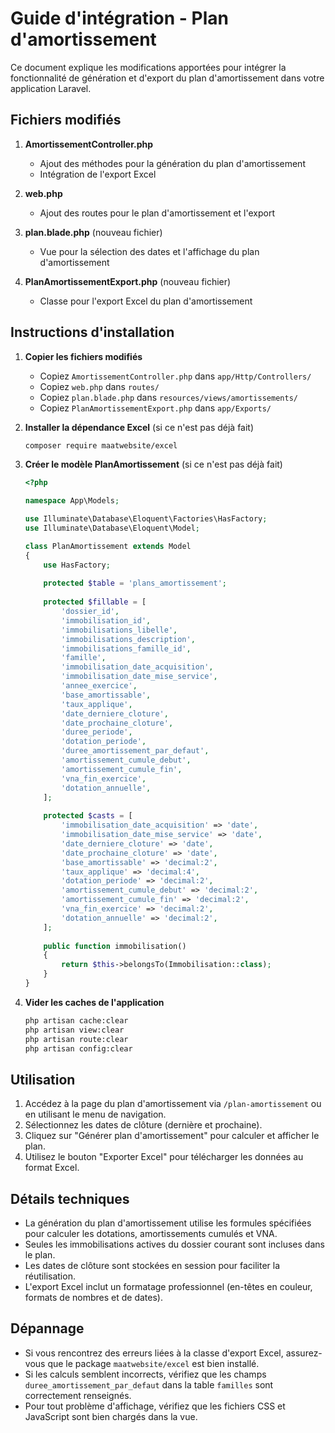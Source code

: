 # Guide d'intégration - Plan d'amortissement

Ce document explique les modifications apportées pour intégrer la fonctionnalité de génération et d'export du plan d'amortissement dans votre application Laravel.

## Fichiers modifiés

1. **AmortissementController.php**
   - Ajout des méthodes pour la génération du plan d'amortissement
   - Intégration de l'export Excel

2. **web.php**
   - Ajout des routes pour le plan d'amortissement et l'export

3. **plan.blade.php** (nouveau fichier)
   - Vue pour la sélection des dates et l'affichage du plan d'amortissement

4. **PlanAmortissementExport.php** (nouveau fichier)
   - Classe pour l'export Excel du plan d'amortissement

## Instructions d'installation

1. **Copier les fichiers modifiés**
   - Copiez `AmortissementController.php` dans `app/Http/Controllers/`
   - Copiez `web.php` dans `routes/`
   - Copiez `plan.blade.php` dans `resources/views/amortissements/`
   - Copiez `PlanAmortissementExport.php` dans `app/Exports/`

2. **Installer la dépendance Excel** (si ce n'est pas déjà fait)
   ```bash
   composer require maatwebsite/excel
   ```

3. **Créer le modèle PlanAmortissement** (si ce n'est pas déjà fait)
   ```php
   <?php

   namespace App\Models;

   use Illuminate\Database\Eloquent\Factories\HasFactory;
   use Illuminate\Database\Eloquent\Model;

   class PlanAmortissement extends Model
   {
       use HasFactory;
       
       protected $table = 'plans_amortissement';
       
       protected $fillable = [
           'dossier_id',
           'immobilisation_id',
           'immobilisations_libelle',
           'immobilisations_description',
           'immobilisations_famille_id',
           'famille',
           'immobilisation_date_acquisition',
           'immobilisation_date_mise_service',
           'annee_exercice',
           'base_amortissable',
           'taux_applique',
           'date_derniere_cloture',
           'date_prochaine_cloture',
           'duree_periode',
           'dotation_periode',
           'duree_amortissement_par_defaut',
           'amortissement_cumule_debut',
           'amortissement_cumule_fin',
           'vna_fin_exercice',
           'dotation_annuelle',
       ];
       
       protected $casts = [
           'immobilisation_date_acquisition' => 'date',
           'immobilisation_date_mise_service' => 'date',
           'date_derniere_cloture' => 'date',
           'date_prochaine_cloture' => 'date',
           'base_amortissable' => 'decimal:2',
           'taux_applique' => 'decimal:4',
           'dotation_periode' => 'decimal:2',
           'amortissement_cumule_debut' => 'decimal:2',
           'amortissement_cumule_fin' => 'decimal:2',
           'vna_fin_exercice' => 'decimal:2',
           'dotation_annuelle' => 'decimal:2',
       ];
       
       public function immobilisation()
       {
           return $this->belongsTo(Immobilisation::class);
       }
   }
   ```

4. **Vider les caches de l'application**
   ```bash
   php artisan cache:clear
   php artisan view:clear
   php artisan route:clear
   php artisan config:clear
   ```

## Utilisation

1. Accédez à la page du plan d'amortissement via `/plan-amortissement` ou en utilisant le menu de navigation.
2. Sélectionnez les dates de clôture (dernière et prochaine).
3. Cliquez sur "Générer plan d'amortissement" pour calculer et afficher le plan.
4. Utilisez le bouton "Exporter Excel" pour télécharger les données au format Excel.

## Détails techniques

- La génération du plan d'amortissement utilise les formules spécifiées pour calculer les dotations, amortissements cumulés et VNA.
- Seules les immobilisations actives du dossier courant sont incluses dans le plan.
- Les dates de clôture sont stockées en session pour faciliter la réutilisation.
- L'export Excel inclut un formatage professionnel (en-têtes en couleur, formats de nombres et de dates).

## Dépannage

- Si vous rencontrez des erreurs liées à la classe d'export Excel, assurez-vous que le package `maatwebsite/excel` est bien installé.
- Si les calculs semblent incorrects, vérifiez que les champs `duree_amortissement_par_defaut` dans la table `familles` sont correctement renseignés.
- Pour tout problème d'affichage, vérifiez que les fichiers CSS et JavaScript sont bien chargés dans la vue.
